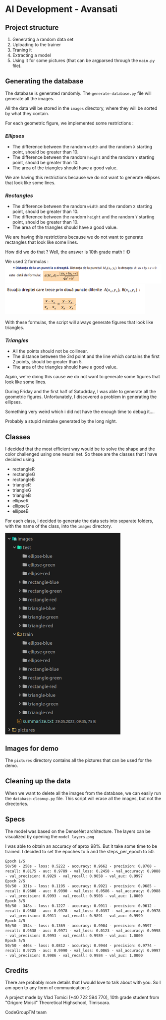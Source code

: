 
# AI Development - Avansati 

## Project structure
1) Generating a random data set 
2) Uploading to the trainer
3) Traning it
4) Extracting a model 
5) Using it for some pictures (that can be argparsed through the ```main.py``` file).

## Generating the database

The database is generated randomly. The ```generate-database.py``` file will generate all the images.

All the data will be stored in the ```images``` directory, where they will be sorted by what they contain. 

For each geometric figure, we implemented some restrictions :

### _Ellipses_
- The difference between the random ```width``` and the random ```X``` starting point, should be greater than 10.
- The difference between the random ```height``` and the random ```Y``` starting point, should be greater than 10.
- The area of the triangles should have a good value.

We are having this restrictions because we do not want to generate ellipses that look like some lines.

### _Rectangles_
- The difference between the random ```width``` and the random ```X``` starting point, should be greater than 10.
- The difference between the random ```height``` and the random ```Y``` starting point, should be greater than 10.
- The area of the triangles should have a good value.

We are having this restrictions because we do not want to generate rectangles that look like some lines.

How did we do that ? Well, the answer is 10th grade math ! :D

We used 2 formulas : 
![Distanta de la un punct la o dreapta](documentation/distanta.png)
![Coliniaritatea a 3 puncte](documentation/coliniaritate.png)

With these formulas, the script will always generate figures that look like triangles. 

### _Triangles_
- All the points should not be collinear.
- The distance between the 3rd point and the line which contains the first 2 points, should be greater than 5.
- The area of the triangles should have a good value.

Again, we're doing this cause we do not want to generate some figures that look like some lines.

During Friday and the first half of Satudrday, I was able to generate all the geometric figures. Unfortunately, I discovered a problem in generating the ellipses.

Something very weird which i did not have the enough time to debug it.... 

Probably a stupid mistake generated by the long night.

## Classes 
I decided that the most efficient way would be to solve the shape and the color challenged using one neural net. So these are the classes that I have decided using.
- rectangleR
- rectangleG
- rectangleB
- triangleR
- triangleG
- triangleB
- ellipseR
- ellipseG
- ellipseB

For each class, I decided to generate the data sets into separate folders, with the name of the class, into the ```images``` directory. 

![Structure](documentation/structure_data_set.png)

## Images for demo
The ```pictures``` directory contains all the pictures that can be used for the demo. 

## Cleaning up the data
When we want to delete all the images from the database, we can easily run the ```database-cleanup.py``` file. This script will erase all the images, but not the directories.

## Specs
The model was based on the DenseNet architecture. The layers can be visualized by opening the ```model_layers.png```

I was able to obtain an accuracy of aprox 98%. But it take some time to be trained. I decided to set the epoches to 5 and the steps_per_epoch to 50.

```
Epoch 1/5
50/50 - 258s - loss: 0.5222 - accuracy: 0.9662 - precision: 0.8708 - recall: 0.8175 - auc: 0.9789 - val_loss: 0.2458 - val_accuracy: 0.9888 - val_precision: 0.9929 - val_recall: 0.9058 - val_auc: 0.9997
Epoch 2/5
50/50 - 331s - loss: 0.1195 - accuracy: 0.9921 - precision: 0.9685 - recall: 0.9600 - auc: 0.9990 - val_loss: 0.0586 - val_accuracy: 0.9988 - val_precision: 0.9993 - val_recall: 0.9903 - val_auc: 1.0000
Epoch 3/5
50/50 - 348s - loss: 0.1227 - accuracy: 0.9911 - precision: 0.9612 - recall: 0.9588 - auc: 0.9978 - val_loss: 0.0357 - val_accuracy: 0.9978 - val_precision: 0.9911 - val_recall: 0.9891 - val_auc: 0.9999
Epoch 4/5
50/50 - 354s - loss: 0.1369 - accuracy: 0.9904 - precision: 0.9597 - recall: 0.9538 - auc: 0.9971 - val_loss: 0.0123 - val_accuracy: 0.9998 - val_precision: 0.9993 - val_recall: 0.9989 - val_auc: 1.0000
Epoch 5/5
50/50 - 446s - loss: 0.0812 - accuracy: 0.9944 - precision: 0.9774 - recall: 0.9725 - auc: 0.9990 - val_loss: 0.0065 - val_accuracy: 0.9997 - val_precision: 0.9986 - val_recall: 0.9984 - val_auc: 1.0000
```
## Credits

There are probably more details that I would love to talk about with you. So I am open to any form of communication :)

A project made by Vlad Tomici (+40 722 594 770), 10th grade student from "Grigore Moisil" Theoretical Highschool, Timisoara.

CodeGroupTM team 